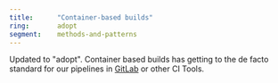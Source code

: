 ```yaml
---
title:      "Container-based builds"
ring:       adopt
segment:    methods-and-patterns
---
```


Updated to "adopt". Container based builds has getting to the de facto standard for our pipelines in [GitLab](/tools/gitlab/) or other CI Tools.
